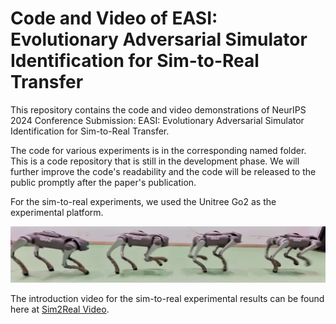 # Code and Video of EASI: Evolutionary Adversarial Simulator Identification for Sim-to-Real Transfer
 


This repository contains the code and video demonstrations of NeurIPS 2024 Conference Submission: EASI: Evolutionary Adversarial Simulator Identification for Sim-to-Real Transfer. 

The code for various experiments is in the corresponding named folder. This is a code repository that is still in the development phase. We will further improve the code's readability and  the code will be released to the public promptly after the paper's publication.

For the sim-to-real experiments, we used the Unitree Go2 as the experimental platform. 

![Go2_sim-2-real_experiment](pics/Go2_sim-2-real_experiment.png)

 The introduction video for the sim-to-real experimental results can be found here at [Sim2Real Video](https://youtu.be/4Zz61-QDLOw).





